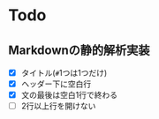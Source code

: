 # Todo

## Markdownの静的解析実装

- [x] タイトル(`#`1つは1つだけ)
- [x] ヘッダー下に空白行
- [x] 文の最後は空白1行で終わる
- [ ] 2行以上行を開けない
